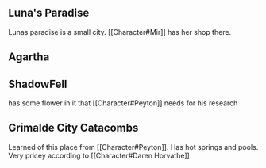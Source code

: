 ## Luna's Paradise
Lunas paradise is a small city. [[Character#Mir]] has her shop there.
## Agartha
## ShadowFell
has some flower in it that [[Character#Peyton]] needs for his research
## Grimalde City Catacombs
Learned of this place from [[Character#Peyton]]. Has hot springs and pools. Very pricey according to [[Character#Daren Horvathe]]